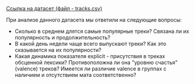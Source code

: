 [Ссылка на датасет (файл - tracks.csv)](https://www.kaggle.com/datasets/lehaknarnauli/spotify-datasets)

При анализе данного датасета мы ответили на следующие вопросы:

- Сколько в среднем длятся самые популярные треки? Связана ли  их популярность и продолжительность?
- В какой день недели чаще всего выпускают треки? Как это сказывается на их популярности?
- Какая динамика показателя explicit - присутствия в треках обсценной лексики? Противоположна ли она "уровню счастья" (valence) треков? Имеется ли различие valence в группах с наличием и отсутствием мата соответственно?
